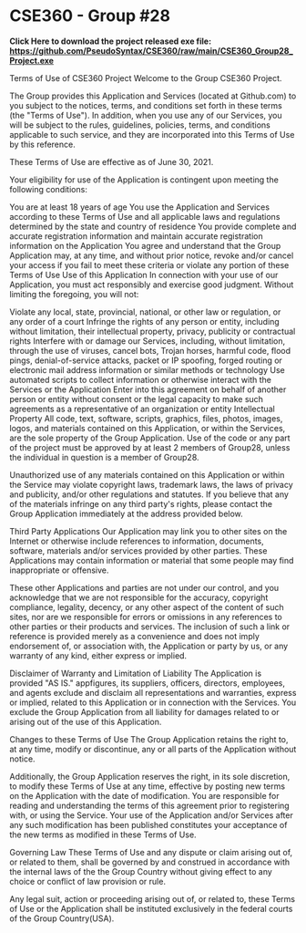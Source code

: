 # CSE360 - Group #28


**Click Here to download the project released exe file:** __https://github.com/PseudoSyntax/CSE360/raw/main/CSE360_Group28_Project.exe__

Terms of Use of CSE360 Project
Welcome to the Group CSE360 Project.

The Group provides this Application and Services (located at Github.com) to you subject to the notices, terms, and conditions set forth in these terms (the "Terms of Use"). In addition, when you use any of our Services, you will be subject to the rules, guidelines, policies, terms, and conditions applicable to such service, and they are incorporated into this Terms of Use by this reference.

These Terms of Use are effective as of June 30, 2021.

Your eligibility for use of the Application is contingent upon meeting the following conditions:

You are at least 18 years of age
You use the Application and Services according to these Terms of Use and all applicable laws and regulations determined by the state and country of residence
You provide complete and accurate registration information and maintain accurate registration information on the Application
You agree and understand that the Group Application may, at any time, and without prior notice, revoke and/or cancel your access if you fail to meet these criteria or violate any portion of these Terms of Use
Use of this Application
In connection with your use of our Application, you must act responsibly and exercise good judgment. Without limiting the foregoing, you will not:

Violate any local, state, provincial, national, or other law or regulation, or any order of a court
Infringe the rights of any person or entity, including without limitation, their intellectual property, privacy, publicity or contractual rights
Interfere with or damage our Services, including, without limitation, through the use of viruses, cancel bots, Trojan horses, harmful code, flood pings, denial-of-service attacks, packet or IP spoofing, forged routing or electronic mail address information or similar methods or technology
Use automated scripts to collect information or otherwise interact with the Services or the Application
Enter into this agreement on behalf of another person or entity without consent or the legal capacity to make such agreements as a representative of an organization or entity
Intellectual Property
All code, text, software, scripts, graphics, files, photos, images, logos, and materials contained on this Application, or within the Services, are the sole property of the Group Application. Use of the code or any part of the project must be approved by at least 2 members of Group28, unless the individual in question is a member of Group28.

Unauthorized use of any materials contained on this Application or within the Service may violate copyright laws, trademark laws, the laws of privacy and publicity, and/or other regulations and statutes. If you believe that any of the materials infringe on any third party's rights, please contact the Group Application immediately at the address provided below.

Third Party Applications
Our Application may link you to other sites on the Internet or otherwise include references to information, documents, software, materials and/or services provided by other parties. These Applications may contain information or material that some people may find inappropriate or offensive.

These other Applications and parties are not under our control, and you acknowledge that we are not responsible for the accuracy, copyright compliance, legality, decency, or any other aspect of the content of such sites, nor are we responsible for errors or omissions in any references to other parties or their products and services. The inclusion of such a link or reference is provided merely as a convenience and does not imply endorsement of, or association with, the Application or party by us, or any warranty of any kind, either express or implied.

Disclaimer of Warranty and Limitation of Liability
The Application is provided "AS IS." appfigures, its suppliers, officers, directors, employees, and agents exclude and disclaim all representations and warranties, express or implied, related to this Application or in connection with the Services. You exclude the Group Application from all liability for damages related to or arising out of the use of this Application.

Changes to these Terms of Use
The Group Application retains the right to, at any time, modify or discontinue, any or all parts of the Application without notice.

Additionally, the Group Application reserves the right, in its sole discretion, to modify these Terms of Use at any time, effective by posting new terms on the Application with the date of modification. You are responsible for reading and understanding the terms of this agreement prior to registering with, or using the Service. Your use of the Application and/or Services after any such modification has been published constitutes your acceptance of the new terms as modified in these Terms of Use.

Governing Law
These Terms of Use and any dispute or claim arising out of, or related to them, shall be governed by and construed in accordance with the internal laws of the the Group Country without giving effect to any choice or conflict of law provision or rule.

Any legal suit, action or proceeding arising out of, or related to, these Terms of Use or the Application shall be instituted exclusively in the federal courts of the Group Country(USA).

